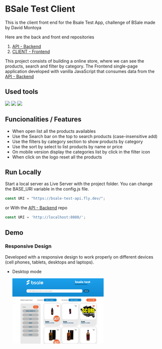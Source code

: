
# BSale Test Client
This is the client front end for the Bsale Test App, challenge of BSale made by David Montoya

Here are the back and front end repositories
1) [API - Backend](https://github.com/DavidMontoya24/bsale-test-api)
2) [CLIENT - Frontend](https://github.com/DavidMontoya24/bsale-test-client)

This project consists of building a online store, where we can see the products, search and filter by category. The Frontend single-page application developed with
vanilla JavaScript that consumes data from the [API - Backend](https://github.com/DavidMontoya24/bsale-test-api)

## Used tools

<img src="https://skillicons.dev/icons?i=html" />
<img src="https://skillicons.dev/icons?i=css" />
<img src="https://skillicons.dev/icons?i=javascript" />

## Funcionalities / Features

- When open list all the products availables
- Use the Search bar on the top to search products (case-insensitive add)
- Use the filters by category section to show products by category
- Use the sort by select to list products by name or price
- On mobile version display the categories list by click in the filter icon
- When click on the logo reset all the products

## Run Locally

Start a local server as Live Server with the project folder. You can change the BASE_URI variable in the config.js file.

```javascript
const URI = "https://bsale-test-api.fly.dev/";
```
or With the [API - Backend](https://github.com/DavidMontoya24/bsale-test-api) repo
```javascript
const URI = 'http://localhost:8080/';
```

## Demo

### Responsive Design

Developed with a responsive design to work properly on different devices (cell phones, tablets, desktops and laptops).

- Desktop mode

  <img src="./assets/bsale-01.png" width="300">


